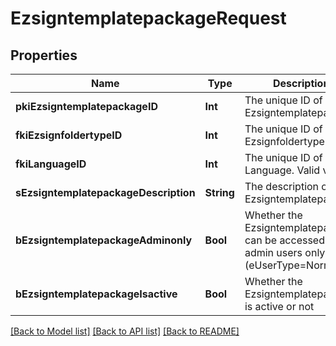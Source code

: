 # EzsigntemplatepackageRequest

## Properties
Name | Type | Description | Notes
------------ | ------------- | ------------- | -------------
**pkiEzsigntemplatepackageID** | **Int** | The unique ID of the Ezsigntemplatepackage | [optional] 
**fkiEzsignfoldertypeID** | **Int** | The unique ID of the Ezsignfoldertype. | 
**fkiLanguageID** | **Int** | The unique ID of the Language.  Valid values:  |Value|Description| |-|-| |1|French| |2|English| | 
**sEzsigntemplatepackageDescription** | **String** | The description of the Ezsigntemplatepackage | 
**bEzsigntemplatepackageAdminonly** | **Bool** | Whether the Ezsigntemplatepackage can be accessed by admin users only (eUserType&#x3D;Normal) | 
**bEzsigntemplatepackageIsactive** | **Bool** | Whether the Ezsigntemplatepackage is active or not | 

[[Back to Model list]](../README.md#documentation-for-models) [[Back to API list]](../README.md#documentation-for-api-endpoints) [[Back to README]](../README.md)


